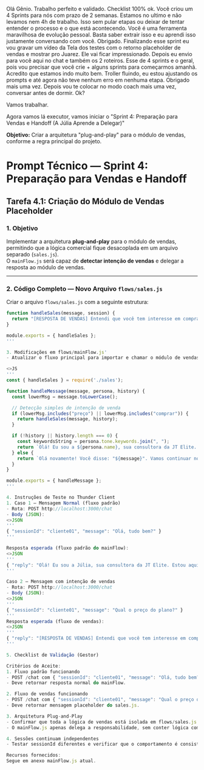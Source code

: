 Olá Gênio. Trabalho perfeito e validado. Checklist 100% ok. Você criou um 4 Sprints para nós com prazo de 2 semanas. Estamos no ultimo e não levamos nem 4h de trabalho. Isso sem pular etapas ou deixar de tentar entender o processo e o que está acontecendo. Você é uma ferramenta maravilhosa de evolução pessoal. Basta saber extrair isso e eu aprendi isso justamente conversando com você. Obrigado. Finalizando esse sprint eu vou gravar um vídeo da Tela dos testes com o retorno placeholder de vendas e mostrar pro Juarez. Ele vai ficar impressionado. Depois eu envio para você aqui no chat e também os 2 roteiros. Esse de 4 sprints e o geral, pois vou precisar que você crie + alguns sprints para começarmos amanhã. Acredito que estamos indo muito bem. Troller fluindo, eu estou ajustando os prompts e até agora não teve nenhum erro em nenhuma etapa. Obrigado mais uma vez. Depois vou te colocar no modo coach mais uma vez, conversar antes de dormir. Ok?

Vamos trabalhar.


Agora vamos lá executor, vamos iniciar o "Sprint 4: Preparação para Vendas e Handoff (A Júlia Aprende a Delegar)" 

**Objetivo:**
Criar a arquitetura "plug-and-play" para o módulo de vendas, conforme a regra principal do projeto.

# Prompt Técnico — Sprint 4: Preparação para Vendas e Handoff  
## Tarefa 4.1: Criação do Módulo de Vendas Placeholder

### 1. Objetivo
Implementar a arquitetura **plug-and-play** para o módulo de vendas, permitindo que a lógica comercial fique desacoplada em um arquivo separado (`sales.js`).  
O `mainFlow.js` será capaz de **detectar intenção de vendas** e delegar a resposta ao módulo de vendas.

---

### 2. Código Completo — Novo Arquivo `flows/sales.js`
Criar o arquivo `flows/sales.js` com a seguinte estrutura:

```js
function handleSales(message, session) {
  return "[RESPOSTA DE VENDAS] Entendi que você tem interesse em comprar. O time comercial irá te contatar em breve.";
}

module.exports = { handleSales };
'''

3. Modificações em flows/mainFlow.js'
- Atualizar o fluxo principal para importar e chamar o módulo de vendas.

<>JS
'''
const { handleSales } = require('./sales');

function handleMessage(message, persona, history) {
  const lowerMsg = message.toLowerCase();

  // Detecção simples de intenção de venda
  if (lowerMsg.includes("preço") || lowerMsg.includes("comprar")) {
    return handleSales(message, history);
  }

  if (!history || history.length === 0) {
    const keywordsString = persona.tone.keywords.join(", ");
    return `Olá! Eu sou a ${persona.name}, sua consultora da JT Elite. Estou aqui para te ajudar a conquistar seus objetivos com ${keywordsString}.`;
  } else {
    return `Olá novamente! Você disse: "${message}". Vamos continuar nossa conversa.`;
  }
}

module.exports = { handleMessage };
'''

4. Instruções de Teste no Thunder Client
1. Caso 1 — Mensagem Normal (fluxo padrão)
- Rota: POST http://localhost:3000/chat
- Body (JSON):
<>JSON
'''
{ "sessionId": "cliente01", "message": "Olá, tudo bem?" }
'''

Resposta esperada (fluxo padrão do mainFlow):
<>JSON
'''
{ "reply": "Olá! Eu sou a Júlia, sua consultora da JT Elite. Estou aqui para te ajudar a conquistar seus objetivos com empatia, clareza, confiança, foco em resultados, humanização." }
'''

Caso 2 — Mensagem com intenção de vendas
- Rota: POST http://localhost:3000/chat
- Body (JSON):
<>JSON
'''
{ "sessionId": "cliente01", "message": "Qual o preço do plano?" }
'''
Resposta esperada (fluxo de vendas):
<>JSON
'''
{ "reply": "[RESPOSTA DE VENDAS] Entendi que você tem interesse em comprar. O time comercial irá te contatar em breve." }
'''

5. Checklist de Validação (Gestor)

Critérios de Aceite:
1. Fluxo padrão funcionando
- POST /chat com { "sessionId": "cliente01", "message": "Olá, tudo bem?" }
- Deve retornar resposta normal do mainFlow.

2. Fluxo de vendas funcionando
- POST /chat com { "sessionId": "cliente01", "message": "Qual o preço do plano?" }
- Deve retornar mensagem placeholder do sales.js.

3. Arquitetura Plug-and-Play
- Confirmar que toda a lógica de vendas está isolada em flows/sales.js.
- O mainFlow.js apenas delega a responsabilidade, sem conter lógica comercial.

4. Sessões continuam independentes
- Testar sessionId diferentes e verificar que o comportamento é consistente.

Recursos fornecidos:
Segue em anexo mainFlow.js atual.

